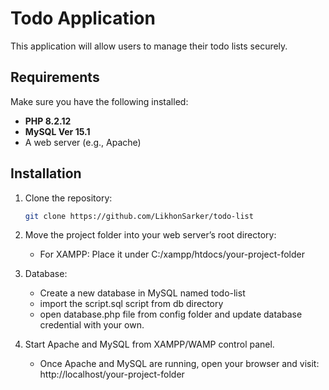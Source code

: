 # Todo Application
This application will allow users to manage their todo lists securely.

## Requirements
Make sure you have the following installed:
- **PHP 8.2.12**
- **MySQL Ver 15.1**
- A web server (e.g., Apache)

## Installation
1. Clone the repository:
   ```bash
   git clone https://github.com/LikhonSarker/todo-list

2. Move the project folder into your web server’s root directory:
    - For XAMPP: Place it under C:/xampp/htdocs/your-project-folder

3. Database:
    - Create a new database in MySQL named todo-list
    - import the script.sql script from db directory
    - open database.php file from config folder and update database credential with your own.

4. Start Apache and MySQL from XAMPP/WAMP control panel.
    - Once Apache and MySQL are running, open your browser and visit: 
        http://localhost/your-project-folder
